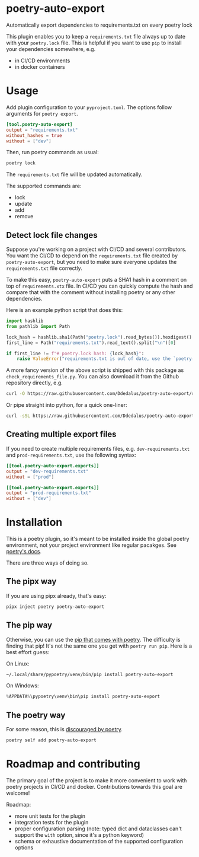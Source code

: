 # poetry-auto-export

Automatically export dependencies to requirements.txt on every poetry lock

This plugin enables you to keep a `requirements.txt` file always up to date with your `poetry.lock` file. This is helpful if you want to use `pip` to install your dependencies somewhere, e.g.

- in CI/CD environments
- in docker containers

# Usage

Add plugin configuration to your `pyproject.toml`. The options follow arguments for `poetry export`.

```toml
[tool.poetry-auto-export]
output = "requirements.txt"
without_hashes = true
without = ["dev"]
```

Then, run poetry commands as usual:

```bash
poetry lock
```

The `requirements.txt` file will be updated automatically.

The supported commands are:

- lock
- update
- add
- remove

## Detect lock file changes

Suppose you're working on a project with CI/CD and several contributors. You want the CI/CD to depend on the `requirements.txt` file created by `poetry-auto-export`, but you need to make sure everyone updates the `requirements.txt` file correctly.

To make this easy, `poetry-auto-export` puts a SHA1 hash in a comment on top of `requirements.xtx` file. In CI/CD you can quickly compute the hash and compare that with the comment without installing poetry or any other dependencies.

Here is an example python script that does this:

```python
import hashlib
from pathlib import Path

lock_hash = hashlib.sha1(Path("poetry.lock").read_bytes()).hexdigest()
first_line = Path("requirements.txt").read_text().split("\n")[0]

if first_line != f"# poetry.lock hash: {lock_hash}":
    raise ValueError("requirements.txt is out of date, use the `poetry-auto-export` plugin to update it!")
```

A more fancy version of the above script is shipped with this package as `check_requirements_file.py`.
You can also download it from the Github repository directly, e.g.

```bash
curl -O https://raw.githubusercontent.com/Ddedalus/poetry-auto-export/refs/heads/main/poetry_auto_export/check_requirements_file.py
```

Or pipe straight into python, for a quick one-liner:

```bash
curl -sSL https://raw.githubusercontent.com/Ddedalus/poetry-auto-export/refs/heads/main/poetry_auto_export/check_requirements_file.py | python3 -
```

## Creating multiple export files

If you need to create multiple requirements files, e.g. `dev-requirements.txt` and `prod-requirements.txt`, use the following syntax:

```toml
[[tool.poetry-auto-export.exports]]
output = "dev-requirements.txt"
without = ["prod"]

[[tool.poetry-auto-export.exports]]
output = "prod-requirements.txt"
without = ["dev"]
```

# Installation

This is a poetry plugin, so it's meant to be installed inside the global poetry environment, not your project environment like regular pacakges.
See [poetry's docs](https://python-poetry.org/docs/master/plugins/#using-plugins).

There are three ways of doing so.

## The pipx way

If you are using pipx already, that's easy:

```bash
pipx inject poetry poetry-auto-export
```

## The pip way

Otherwise, you can use the [pip that comes with poetry](https://python-poetry.org/docs/1.6/#installation). The difficulty is finding that pip! It's not the same one you get with `poetry run pip`.
Here is a best effort guess:

On Linux:

```bash
~/.local/share/pypoetry/venv/bin/pip install poetry-auto-export
```

On Windows:

```powershell
%APPDATA%\pypoetry\venv\bin\pip install poetry-auto-export
```

## The poetry way

For some reason, this is [discouraged by poetry](https://python-poetry.org/docs/master/plugins/#the-self-add-command).

```bash
poetry self add poetry-auto-export
```

# Roadmap and contributing

The primary goal of the project is to make it more convenient to work with poetry projects in CI/CD and docker. Contributions towards this goal are welcome!

Roadmap:

- more unit tests for the plugin
- integration tests for the plugin
- proper configuration parsing (note: typed dict and dataclasses can't support the `with` option, since it's a python keyword)
- schema or exhaustive documentation of the supported configuration options
